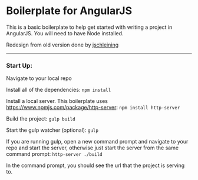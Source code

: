 Boilerplate for AngularJS
=========================

This is a basic boilerplate to help get started with writing a project in AngularJS.
You will need to have Node installed.

Redesign from old version done by [jschleining](https://github.com/jschleining)

--------------------

<h3>Start Up:</h3>

Navigate to your local repo

Install all of the dependencies:
  `npm install`

Install a local server. This boilerplate uses https://www.npmjs.com/package/http-server:
  `npm install http-server`

Build the project:
  `gulp build`

Start the gulp watcher (optional):
  `gulp`

If you are running gulp, open a new command prompt and navigate to your repo and start the server,
otherwise just start the server from the same command prompt:
  `http-server ./build`

In the command prompt, you should see the url that the project is serving to.
